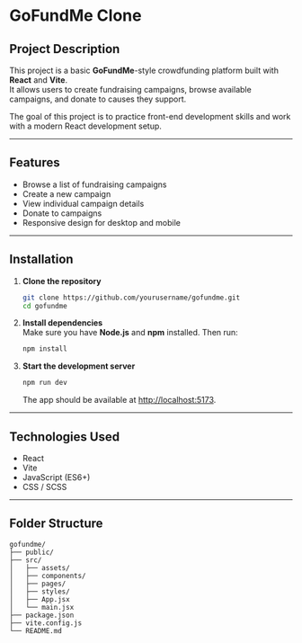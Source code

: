 # GoFundMe Clone

## Project Description

This project is a basic **GoFundMe**-style crowdfunding platform built with **React** and **Vite**.  
It allows users to create fundraising campaigns, browse available campaigns, and donate to causes they support.

The goal of this project is to practice front-end development skills and work with a modern React development setup.

---

## Features

- Browse a list of fundraising campaigns
- Create a new campaign
- View individual campaign details
- Donate to campaigns
- Responsive design for desktop and mobile

---

## Installation

1. **Clone the repository**

   ```bash
   git clone https://github.com/yourusername/gofundme.git
   cd gofundme
   ```

2. **Install dependencies**  
   Make sure you have **Node.js** and **npm** installed. Then run:

   ```bash
   npm install
   ```

3. **Start the development server**
   ```bash
   npm run dev
   ```
   The app should be available at [http://localhost:5173](http://localhost:5173).

---

## Technologies Used

- React
- Vite
- JavaScript (ES6+)
- CSS / SCSS

---

## Folder Structure

```
gofundme/
├── public/
├── src/
│   ├── assets/
│   ├── components/
│   ├── pages/
│   ├── styles/
│   ├── App.jsx
│   └── main.jsx
├── package.json
├── vite.config.js
└── README.md
```
